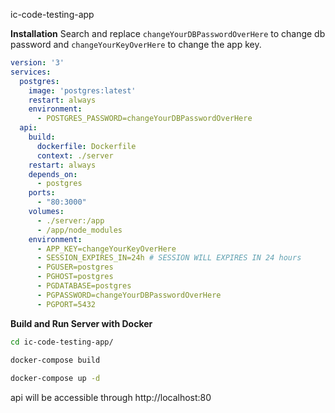 ic-code-testing-app

**Installation**
Search and replace `changeYourDBPasswordOverHere` to change db password and `changeYourKeyOverHere` to change the app key.
```yaml
version: '3'
services:
  postgres:
    image: 'postgres:latest'
    restart: always
    environment:
      - POSTGRES_PASSWORD=changeYourDBPasswordOverHere
  api:
    build:
      dockerfile: Dockerfile
      context: ./server
    restart: always
    depends_on:
      - postgres
    ports:
      - "80:3000"
    volumes:
      - ./server:/app
      - /app/node_modules
    environment:
      - APP_KEY=changeYourKeyOverHere
      - SESSION_EXPIRES_IN=24h # SESSION WILL EXPIRES IN 24 hours
      - PGUSER=postgres
      - PGHOST=postgres
      - PGDATABASE=postgres
      - PGPASSWORD=changeYourDBPasswordOverHere
      - PGPORT=5432
```


**Build and Run Server with Docker**

```bash
cd ic-code-testing-app/

docker-compose build
 
docker-compose up -d

```

api will be accessible through http://localhost:80 